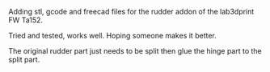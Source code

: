 Adding stl, gcode and freecad files for the rudder addon of the lab3dprint FW Ta152.

Tried and tested, works well. Hoping someone makes it better.

The original rudder part just needs to be split then glue the hinge part to the split part.

